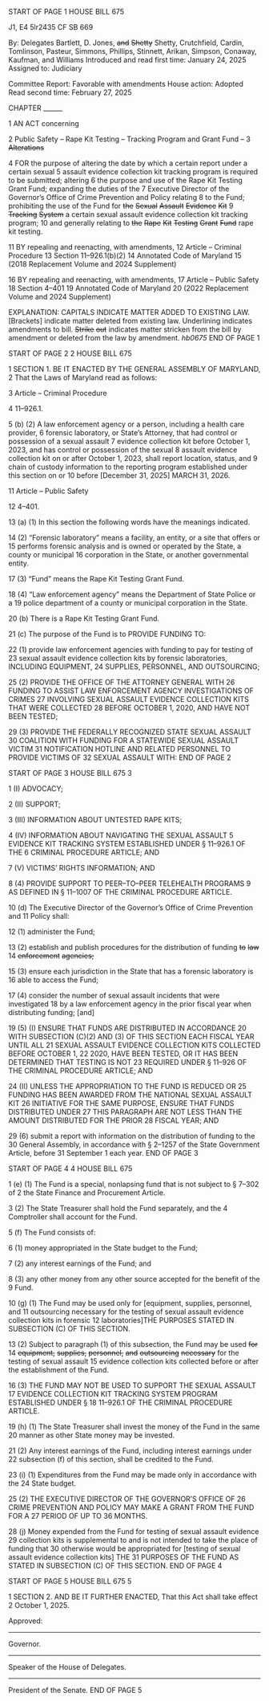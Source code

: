 START OF PAGE 1
HOUSE BILL 675

J1, E4 5lr2435
CF SB 669

By: Delegates Bartlett, D. Jones, ~~and~~ ~~Shetty~~ Shetty, Crutchfield, Cardin,
Tomlinson, Pasteur, Simmons, Phillips, Stinnett, Arikan, Simpson,
Conaway, Kaufman, and Williams
Introduced and read first time: January 24, 2025
Assigned to: Judiciary

Committee Report: Favorable with amendments
House action: Adopted
Read second time: February 27, 2025

CHAPTER ______

1 AN ACT concerning

2 Public Safety – Rape Kit Testing – Tracking Program and Grant Fund ~~–~~
3 ~~Alterations~~

4 FOR the purpose of altering the date by which a certain report under a certain sexual
5 assault evidence collection kit tracking program is required to be submitted; altering
6 the purpose and use of the Rape Kit Testing Grant Fund; expanding the duties of the
7 Executive Director of the Governor’s Office of Crime Prevention and Policy relating
8 to the Fund; prohibiting the use of the Fund for ~~the~~ ~~Sexual~~ ~~Assault~~ ~~Evidence~~ ~~Kit~~
9 ~~Tracking~~ ~~System~~ a certain sexual assault evidence collection kit tracking program;
10 and generally relating to ~~the~~ ~~Rape~~ ~~Kit~~ ~~Testing~~ ~~Grant~~ ~~Fund~~ rape kit testing.

11 BY repealing and reenacting, with amendments,
12 Article – Criminal Procedure
13 Section 11–926.1(b)(2)
14 Annotated Code of Maryland
15 (2018 Replacement Volume and 2024 Supplement)

16 BY repealing and reenacting, with amendments,
17 Article – Public Safety
18 Section 4–401
19 Annotated Code of Maryland
20 (2022 Replacement Volume and 2024 Supplement)

EXPLANATION: CAPITALS INDICATE MATTER ADDED TO EXISTING LAW.
[Brackets] indicate matter deleted from existing law.
Underlining indicates amendments to bill.
~~Strike~~ ~~out~~ indicates matter stricken from the bill by amendment or deleted from the law by
amendment. *hb0675*
END OF PAGE 1

START OF PAGE 2
2 HOUSE BILL 675

1 SECTION 1. BE IT ENACTED BY THE GENERAL ASSEMBLY OF MARYLAND,
2 That the Laws of Maryland read as follows:

3 Article – Criminal Procedure

4 11–926.1.

5 (b) (2) A law enforcement agency or a person, including a health care provider,
6 forensic laboratory, or State’s Attorney, that had control or possession of a sexual assault
7 evidence collection kit before October 1, 2023, and has control or possession of the sexual
8 assault evidence collection kit on or after October 1, 2023, shall report location, status, and
9 chain of custody information to the reporting program established under this section on or
10 before [December 31, 2025] MARCH 31, 2026.

11 Article – Public Safety

12 4–401.

13 (a) (1) In this section the following words have the meanings indicated.

14 (2) “Forensic laboratory” means a facility, an entity, or a site that offers or
15 performs forensic analysis and is owned or operated by the State, a county or municipal
16 corporation in the State, or another governmental entity.

17 (3) “Fund” means the Rape Kit Testing Grant Fund.

18 (4) “Law enforcement agency” means the Department of State Police or a
19 police department of a county or municipal corporation in the State.

20 (b) There is a Rape Kit Testing Grant Fund.

21 (c) The purpose of the Fund is to PROVIDE FUNDING TO:

22 (1) provide law enforcement agencies with funding to pay for testing of
23 sexual assault evidence collection kits by forensic laboratories, INCLUDING EQUIPMENT,
24 SUPPLIES, PERSONNEL, AND OUTSOURCING;

25 (2) PROVIDE THE OFFICE OF THE ATTORNEY GENERAL WITH
26 FUNDING TO ASSIST LAW ENFORCEMENT AGENCY INVESTIGATIONS OF CRIMES
27 INVOLVING SEXUAL ASSAULT EVIDENCE COLLECTION KITS THAT WERE COLLECTED
28 BEFORE OCTOBER 1, 2020, AND HAVE NOT BEEN TESTED;

29 (3) PROVIDE THE FEDERALLY RECOGNIZED STATE SEXUAL ASSAULT
30 COALITION WITH FUNDING FOR A STATEWIDE SEXUAL ASSAULT VICTIM
31 NOTIFICATION HOTLINE AND RELATED PERSONNEL TO PROVIDE VICTIMS OF
32 SEXUAL ASSAULT WITH:
END OF PAGE 2

START OF PAGE 3
HOUSE BILL 675 3

1 (I) ADVOCACY;

2 (II) SUPPORT;

3 (III) INFORMATION ABOUT UNTESTED RAPE KITS;

4 (IV) INFORMATION ABOUT NAVIGATING THE SEXUAL ASSAULT
5 EVIDENCE KIT TRACKING SYSTEM ESTABLISHED UNDER § 11–926.1 OF THE
6 CRIMINAL PROCEDURE ARTICLE; AND

7 (V) VICTIMS’ RIGHTS INFORMATION; AND

8 (4) PROVIDE SUPPORT TO PEER–TO–PEER TELEHEALTH PROGRAMS
9 AS DEFINED IN § 11–1007 OF THE CRIMINAL PROCEDURE ARTICLE.

10 (d) The Executive Director of the Governor’s Office of Crime Prevention and
11 Policy shall:

12 (1) administer the Fund;

13 (2) establish and publish procedures for the distribution of funding ~~to~~ ~~law~~
14 ~~enforcement~~ ~~agencies;~~

15 (3) ensure each jurisdiction in the State that has a forensic laboratory is
16 able to access the Fund;

17 (4) consider the number of sexual assault incidents that were investigated
18 by a law enforcement agency in the prior fiscal year when distributing funding; [and]

19 (5) (I) ENSURE THAT FUNDS ARE DISTRIBUTED IN ACCORDANCE
20 WITH SUBSECTION (C)(2) AND (3) OF THIS SECTION EACH FISCAL YEAR UNTIL ALL
21 SEXUAL ASSAULT EVIDENCE COLLECTION KITS COLLECTED BEFORE OCTOBER 1,
22 2020, HAVE BEEN TESTED, OR IT HAS BEEN DETERMINED THAT TESTING IS NOT
23 REQUIRED UNDER § 11–926 OF THE CRIMINAL PROCEDURE ARTICLE; AND

24 (II) UNLESS THE APPROPRIATION TO THE FUND IS REDUCED OR
25 FUNDING HAS BEEN AWARDED FROM THE NATIONAL SEXUAL ASSAULT KIT
26 INITIATIVE FOR THE SAME PURPOSE, ENSURE THAT FUNDS DISTRIBUTED UNDER
27 THIS PARAGRAPH ARE NOT LESS THAN THE AMOUNT DISTRIBUTED FOR THE PRIOR
28 FISCAL YEAR; AND

29 (6) submit a report with information on the distribution of funding to the
30 General Assembly, in accordance with § 2–1257 of the State Government Article, before
31 September 1 each year.
END OF PAGE 3

START OF PAGE 4
4 HOUSE BILL 675

1 (e) (1) The Fund is a special, nonlapsing fund that is not subject to § 7–302 of
2 the State Finance and Procurement Article.

3 (2) The State Treasurer shall hold the Fund separately, and the
4 Comptroller shall account for the Fund.

5 (f) The Fund consists of:

6 (1) money appropriated in the State budget to the Fund;

7 (2) any interest earnings of the Fund; and

8 (3) any other money from any other source accepted for the benefit of the
9 Fund.

10 (g) (1) The Fund may be used only for [equipment, supplies, personnel, and
11 outsourcing necessary for the testing of sexual assault evidence collection kits in forensic
12 laboratories]THE PURPOSES STATED IN SUBSECTION (C) OF THIS SECTION.

13 (2) Subject to paragraph (1) of this subsection, the Fund may be used ~~for~~
14 ~~equipment,~~ ~~supplies,~~ ~~personnel,~~ ~~and~~ ~~outsourcing~~ ~~necessary~~ for the testing of sexual assault
15 evidence collection kits collected before or after the establishment of the Fund.

16 (3) THE FUND MAY NOT BE USED TO SUPPORT THE SEXUAL ASSAULT
17 EVIDENCE COLLECTION KIT TRACKING SYSTEM PROGRAM ESTABLISHED UNDER §
18 11–926.1 OF THE CRIMINAL PROCEDURE ARTICLE.

19 (h) (1) The State Treasurer shall invest the money of the Fund in the same
20 manner as other State money may be invested.

21 (2) Any interest earnings of the Fund, including interest earnings under
22 subsection (f) of this section, shall be credited to the Fund.

23 (i) (1) Expenditures from the Fund may be made only in accordance with the
24 State budget.

25 (2) THE EXECUTIVE DIRECTOR OF THE GOVERNOR’S OFFICE OF
26 CRIME PREVENTION AND POLICY MAY MAKE A GRANT FROM THE FUND FOR A
27 PERIOD OF UP TO 36 MONTHS.

28 (j) Money expended from the Fund for testing of sexual assault evidence
29 collection kits is supplemental to and is not intended to take the place of funding that
30 otherwise would be appropriated for [testing of sexual assault evidence collection kits] THE
31 PURPOSES OF THE FUND AS STATED IN SUBSECTION (C) OF THIS SECTION.
END OF PAGE 4

START OF PAGE 5
HOUSE BILL 675 5

1 SECTION 2. AND BE IT FURTHER ENACTED, That this Act shall take effect
2 October 1, 2025.

Approved:

________________________________________________________________________________
Governor.

________________________________________________________________________________
Speaker of the House of Delegates.

________________________________________________________________________________
President of the Senate.
END OF PAGE 5